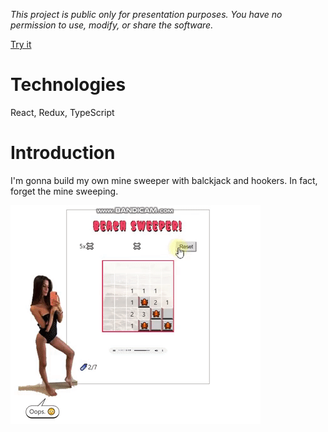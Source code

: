 *This project is public only for presentation purposes. You have no permission to use, modify, or share the software.*

[Try it](http://hafing.cz/beachsweeper/)

# Technologies
React, Redux, TypeScript

# Introduction
I'm gonna build my own mine sweeper with balckjack and hookers. In fact, forget the mine sweeping.

![demo](demo.gif)